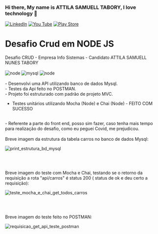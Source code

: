 ### Hi there, My name is ATTILA  SAMUELL TABORY, I love technology 👋

[![LinkedIn ](https://img.shields.io/badge/LinkedIn-0077B5?style=for-the-badge&logo=linkedin&logoColor=white)](https://www.linkedin.com/in/attila-samuell-98291216b/)
[![You Tube](https://img.shields.io/badge/YouTube-FF0000?style=for-the-badge&logo=youtube&logoColor=white)](https://www.youtube.com/channel/UCuX9fZZa3eR4LACYTPVZg5A/videos)
[![Play Store](https://img.shields.io/badge/Google_Play-414141?style=for-the-badge&logo=google-play&logoColor=white)](https://play.google.com/store/apps/details?id=attila.QRCodeGeradorLeitor)


<h1>  Desafio Crud em NODE JS </h1>
Desafio CRUD - Empresa Info Sistemas - Candidato ATTILA SAMUELL NUNES TABORY 
<div style="display:inline_block"><br/>
  <img align"center" alt="node" src="https://img.shields.io/badge/Node.js-43853D?style=for-the-badge&logo=node.js&logoColor=white"/>
  <img align"center" alt="mysql" src="https://img.shields.io/badge/MySQL-00000F?style=for-the-badge&logo=mysql&logoColor=white"/>
  <img align"center" alt="node" src="https://img.shields.io/badge/node%2016.0.0-brightgreen"/>
  
  
 
</div>
<br>
- Desenvolvi uma API utilizando banco de dados Mysql.
<br>
- Testes da Api feito no POSTMAN.
<br>
- Projeto foi estruturado com padrão de projeto MVC.
<br>

- Testes unitários utilizando Mocha (Node) e Chai (Node) - FEITO COM SUCESSO

<br>
- Referente a parte do front end, posso sim fazer, caso tenha mais tempo para realização do desafio, como eu peguei Covid, me prejudicou.



<br>
<br>
Breve imagem da estrutura da tabela carros no banco de dados Mysql:

![print_estrutura_bd_mysql](https://user-images.githubusercontent.com/76443540/160224698-9db6ce00-fb76-4341-af5c-125a0eb3ef2d.png)

<br>
<br>

Breve imagem do teste com Mocha e Chai, testando se o retorno da requisição a rota "api/carros" é status 200 ( status de ok e deu certo a requisição):

![teste_mocha_e_chai_get_todos_carros](https://user-images.githubusercontent.com/76443540/160243832-68d3d3cc-06e6-4c38-875c-628e738811f9.png)

<br>
<br>


Breve imagem do teste feito no POSTMAN:



![requisicao_get_api_teste_postman](https://user-images.githubusercontent.com/76443540/160224494-6f6fed3c-e8b8-4435-a542-4d713f1efad2.png)
